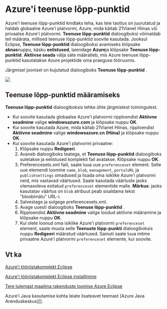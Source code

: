 <properties
    pageTitle="Azure'i teenuse lõpp-punktid"
    description="Kirjeldatakse Azure'i tööriistakomplekt Eclipse Azure'i teenuse lõpp-punkti sätteid."
    services=""
    documentationCenter="java"
    authors="rmcmurray"
    manager="wpickett"
    editor=""/>

<tags
    ms.service="multiple"
    ms.workload="na"
    ms.tgt_pltfrm="multiple"
    ms.devlang="Java"
    ms.topic="article"
    ms.date="08/11/2016" 
    ms.author="robmcm"/>

<!-- Legacy MSDN URL = https://msdn.microsoft.com/library/azure/dn268600.aspx -->

# <a name="azure-service-endpoints"></a>Azure'i teenuse lõpp-punktid #

Azure'i teenuse lõpp-punktid kindlaks teha, kas teie taotlus on juurutatud ja haldab globaalne Azure'i platvormi, Azure, mida käitab 21Vianet Hiinas või privaatse Azure'i platvormi. **Teenuse lõpp-punktid** dialoogiboksi võimaldab teil määrata, millised teenuse lõpp-punktid soovite kasutada. Jooksul Eclipse, **Teenuse lõpp-punktid** dialoogiboksi avamiseks klõpsake **aknas**nuppu, käsku **eelistused**, laiendage **Azure**ja klõpsake **Teenuse lõpp-punktid**. **Aktiivse seada** välja säte määratleb, mis Azure teenuse lõpp-punktid kasutatakse Azure projektide oma praeguse tööruumis.

Järgmisel joonisel on kujutatud dialoogiboks **Teenuse lõpp-punktid** .

![][ic719493]

## <a name="to-set-the-service-endpoints"></a>Teenuse lõpp-punktid määramiseks ##

**Teenuse lõpp-punktid** dialoogiboksis tehke ühte järgmistest toimingutest.

* Kui soovite kasutada globaalse Azure'i platvormi ripploendist **Aktiivne seadmine** valige **windowsazure.com** ja klõpsake nuppu **OK**.
* Kui soovite kasutada Azure, mida käitab 21Vianet Hiinas, ripploendist **Aktiivne seadmine** valige **windowsazure.cn (Hiina)** ja klõpsake nuppu **OK**.
* Kui soovite kasutada Azure'i platvormi privaatne:
    1. Klõpsake nuppu **Redigeeri**.
    2. Avaneb dialoogiboks teatega, et **Teenuse lõpp-punktid** dialoogiboks suletakse ja eelistused komplekti fail avatakse. Klõpsake nuppu **OK**.
    3. Preferencesets.xml faili, saate luua uue `preferenceset` element. Selle uue elemendi loomine `name`, `blob`, `management`, `portalURL` ja `publishsettings` omadused ja lisada oma isiklike Azure'i platvormi neid, mis vastavad väärtused. Saate kasutada väärtuste jaoks olemasoleva esitatud `preferenceset` elementide malle. **Märkus**: jaoks kasutatav väärtus on `blob` atribuut peab sisaldama tekst "bloobimälu" URL-i.
    4. Salvestage ja sulgege preferencesets.xml.
    5. Avage uuesti dialoogiboks **Teenuse lõpp-punktid** .
    6. Ripploendist **Aktiivne seadmine** valige loodud aktiivne määramine ja klõpsake nuppu **OK**.
    7. Kui olete loonud oma isiklike Azure'i platvormi `preferenceset` element, saate muuta selle **Teenuste lõpp-punkti** dialoogiboksis nuppu **Redigeeri** määratud väärtused. Samuti saate luua mitme privaatne Azure'i platvormi `preferenceset` elemente, kui soovite.

## <a name="see-also"></a>Vt ka ##

[Azure'i tööriistakomplekt Eclipse][]

[Azure'i tööriistakomplekt Eclipse installimine][] 

[Tere tulemast maailma rakenduste loomise Azure Eclipse][]

Azure'i Java kasutamise kohta leiate lisateavet teemast [Azure Java Arenduskeskus][].

<!-- URL List -->

[Azure'i Java Arenduskeskus]: http://go.microsoft.com/fwlink/?LinkID=699547
[Azure'i tööriistakomplekt Eclipse]: http://go.microsoft.com/fwlink/?LinkID=699529
[Tere tulemast maailma rakenduste loomise Azure Eclipse]: http://go.microsoft.com/fwlink/?LinkID=699533
[Azure'i tööriistakomplekt Eclipse installimine]: http://go.microsoft.com/fwlink/?LinkId=699546

<!-- IMG List -->

[ic719493]: ./media/azure-toolkit-for-eclipse-azure-service-endpoints/ic719493.png
